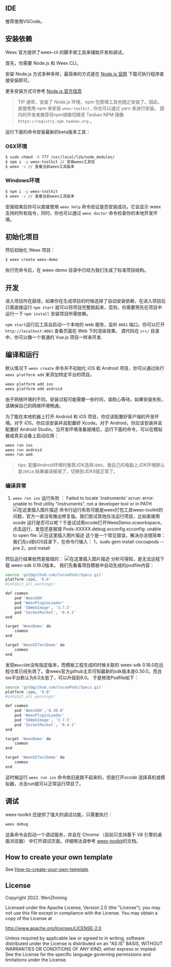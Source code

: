 ## IDE

推荐使用VSCode。

## 安装依赖

Weex 官方提供了weex-cli 的脚手架工具来辅助开发和调试。

首先，你需要 Node.js 和 Weex CLI。

安装 Node.js 方式多种多样，最简单的方式是在 [Node.js 官网](https://nodejs.org/en/?spm=a2c7j.-zh-guide-develop-setup-develop-environment.0.0.82e61a8eOyxGdn) 下载可执行程序直接安装即可。

更多安装方式可参考 [Node.js 官方信息](https://nodejs.org/en/download/?spm=a2c7j.-zh-guide-develop-setup-develop-environment.0.0.82e61a8eOyxGdn)

> TIP
通常，安装了 Node.js 环境，npm 包管理工具也随之安装了。因此，直接使用 npm 来安装 `weex-toolkit` , 你也可以通过 yarn 来进行安装。
国内的开发者推荐将npm镜像切换至 Taobao NPM 镜像 `https://registry.npm.taobao.org` 。

运行下面的命令安装最新的beta版本工具：

### OSX环境

```bash
$ sudo chmod -R 777 /usr/local/lib/node_modules/
$ npm i -g weex-toolkit // 安装weex工具包
$ weex -v // 查看当前weex工具版本
```

### Windows环境

```bash
$ npm i -g weex-toolkit 
$ weex -v // 查看当前weex工具版本
```

安装结束后你可以直接使用 `weex help` 命令验证是否安装成功，它会显示 weex 支持的所有指令，同时，你也可以通过 `weex doctor` 命令检查你的本地开发环境。

## 初始化项目
然后初始化 Weex 项目：

```bash
$ weex create weex-demo
```

执行完命令后，在 weex-demo 目录中已经为我们生成了标准项目结构。

## 开发
进入项目所在路径，如果你在生成项目的时候选择了自动安装依赖，在进入项目后只需直接运行 `npm start` 就可以将项目完整跑起来，否则，你需要预先在项目中运行一下 `npm install` 安装项目所需依赖。  

`npm start`运行后工具会启动一个本地的 web 服务，监听 `8081` 端口。你可以打开 `http://localhost:8081` 查看页面在 Web 下的渲染效果。 源代码在 `src/` 目录中，你可以像一个普通的 Vue.js 项目一样来开发.


## 编译和运行
默认情况下 `weex create` 命令并不初始化 iOS 和 Android 项目，你可以通过执行 `weex platform add` 来添加特定平台的项目。

```bash
weex platform add ios
weex platform add android
```

由于网络环境的不同，安装过程可能需要一些时间，请耐心等待。如果安装失败，请确保自己的网络环境畅通。

为了能在本地机器上打开 Android 和 iOS 项目，你应该配置好客户端的开发环境。对于 iOS，你应该安装并且配置好 Xcode。对于 Android，你应该安装并且配置好 Android Studio。当开发环境准备就绪后，运行下面的命令，可以在模拟器或真实设备上启动应用：

```bash
weex run ios
weex run android
weex run web
```
>tips:
>配置Android环境时推荐JDK选择`JDK8`，我自己的电脑上JDK环境默认是`JDK14`,结果编译报错了，切换到JDK8就正常了。

### 编译异常
1. `weex run ios` 运行失败 ：
Failed to locate 'instruments' 
xcrun: error: unable to find utility "instruments", not a developer tool or in PATH
![在这里插入图片描述](https://img-blog.csdnimg.cn/0138945eab6f41a39f1827499181a441.png?x-oss-process=image/watermark,type_d3F5LXplbmhlaQ,shadow_50,text_Q1NETiBAemhpbWluZ3dlbg==,size_20,color_FFFFFF,t_70,g_se,x_16)
命令行运行失败可能是weex打包工具weex-toolkit的问题，官方一直没有推出修复版。我们尝试其他办法运行项目，比如直接用xcode 运行是否可以呢？于是试试用xcode打开WeexDemo.xcworkspace，点击运行，发现还是报错 Pods-XXXXX.debug.xcconfig.xcconfig: unable to open file:
![在这里插入图片描述](https://img-blog.csdnimg.cn/1f7a7a6c24ef4fc7b12676238a2f5374.png?x-oss-process=image/watermark,type_d3F5LXplbmhlaQ,shadow_50,text_Q1NETiBAemhpbWluZ3dlbg==,size_19,color_FFFFFF,t_70,g_se,x_16)
这个是一个常见错误，解决办法很简单：
我们先cd到iOS目录下，在命令行输入：
1，sudo gem install cocoapods --pre
2，pod install

然后运行结果依然是报错的：
![在这里插入图片描述](https://img-blog.csdnimg.cn/4075364e608b47cbb6ec9103c2208671.png?x-oss-process=image/watermark,type_d3F5LXplbmhlaQ,shadow_50,text_Q1NETiBAemhpbWluZ3dlbg==,size_20,color_FFFFFF,t_70,g_se,x_16)
分析可得知，是无法远程下载 weex-sdk 0.18.0版本。
我们先看看项目模板中自动生成的podfile内容：
```bash
source 'git@github.com/CocoaPods/Specs.git'
platform :ios, '8.0'
#inhibit_all_warnings!

def common
	pod 'WeexSDK'
    pod 'WeexPluginLoader'
    pod 'SDWebImage', '3.7.5'
    pod 'SocketRocket', '0.4.2'
end

target 'WeexDemo' do
    common
end

target 'WeexUITestDemo' do
    common
end
```
发现`WeexSDK`没有指定版本，而模板工程生成的时候关联的 weex-sdk 0.18.0在远程仓库已经失效了。查weex官方github主页可知最新的sdk版本是0.30.0。而且ios平台默认为8.0太低了，可以升级到9.0。
于是修改Podfile如下：

```bash
source 'git@github.com/CocoaPods/Specs.git'
platform :ios, '9.0'
#inhibit_all_warnings!

def common
	pod 'WeexSDK','0.30.0'
    pod 'WeexPluginLoader'
    pod 'SDWebImage', '3.7.5'
    pod 'SocketRocket', '0.4.2'
end

target 'WeexDemo' do
    common
end

target 'WeexUITestDemo' do
    common
end
```
这时候运行 `weex run ios` 命令依旧是跑不起来的，但是打开xcode 选择真机或模拟器，点击run就可以正常运行项目了。
## 调试
weex-toolkit 还提供了强大的调试功能，只需要执行：

```bash
weex debug
```

这条命令会启动一个调试服务，并且在 Chrome （目前只支持基于 V8 引擎的桌面浏览器） 中打开调试页面。详细用法请参考 [weex-toolkit](http://doc.weex.io/zh/guide/develop/weex_cli.html#%E7%B3%BB%E7%BB%9F%E7%BB%84%E4%BB%B6)的文档。

## How to create your own template

See [How-to-create-your-own-template](https://github.com/weex-templates/How-to-create-your-own-template).

## License

Copyright 2022. WenZhiming

Licensed under the Apache License, Version 2.0 (the "License");
you may not use this file except in compliance with the License.
You may obtain a copy of the License at

   <http://www.apache.org/licenses/LICENSE-2.0>

Unless required by applicable law or agreed to in writing, software
distributed under the License is distributed on an "AS IS" BASIS,
WITHOUT WARRANTIES OR CONDITIONS OF ANY KIND, either express or implied.
See the License for the specific language governing permissions and
limitations under the License.
